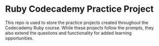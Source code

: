 # Ruby Codecademy Practice Project

This repo is used to store the practice projects created throughout the Codecademy Ruby course. While these projects follow the prompts, they also extend the questions and functionality for added learning opportunities.
